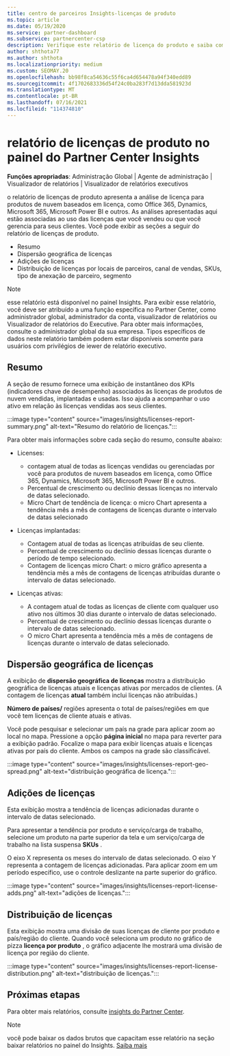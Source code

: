 ```yaml
---
title: centro de parceiros Insights-licenças de produto
ms.topic: article
ms.date: 05/19/2020
ms.service: partner-dashboard
ms.subservice: partnercenter-csp
description: Verifique este relatório de licença do produto e saiba como melhorar com os produtos de nuvem baseados em licença que você vende ou gerencia para seus clientes.
author: shthota77
ms.author: shthota
ms.localizationpriority: medium
ms.custom: SEOMAY.20
ms.openlocfilehash: bb98f8ca54636c55f6ca4d654478a94f340edd89
ms.sourcegitcommit: 4f1702683336d54f24c0ba283f7d13dda581923d
ms.translationtype: MT
ms.contentlocale: pt-BR
ms.lasthandoff: 07/16/2021
ms.locfileid: "114374810"
---
```

# <a name="product-licenses-report-in-the-partner-center-insights-dashboard"></a>relatório de licenças de produto no painel do Partner Center Insights

**Funções apropriadas**: Administração Global | Agente de administração | Visualizador de relatórios | Visualizador de relatórios executivos

o relatório de licenças de produto apresenta a análise de licença para produtos de nuvem baseados em licença, como Office 365, Dynamics, Microsoft 365, Microsoft Power BI e outros. As análises apresentadas aqui estão associadas ao uso das licenças que você vendeu ou que você gerencia para seus clientes. Você pode exibir as seções a seguir do relatório de licenças de produto.

- Resumo
- Dispersão geográfica de licenças
- Adições de licenças
- Distribuição de licenças por locais de parceiros, canal de vendas, SKUs, tipo de anexação de parceiro, segmento

 > [!NOTE]
 > esse relatório está disponível no painel Insights. Para exibir esse relatório, você deve ser atribuído a uma função específica no Partner Center, como administrador global, administrador da conta, visualizador de relatórios ou Visualizador de relatórios do Executive. Para obter mais informações, consulte o administrador global da sua empresa. Tipos específicos de dados neste relatório também podem estar disponíveis somente para usuários com privilégios de iewer de relatório executivo.

## <a name="summary"></a>Resumo

A seção de resumo fornece uma exibição de instantâneo dos KPIs (indicadores chave de desempenho) associados às licenças de produtos de nuvem vendidas, implantadas e usadas. Isso ajuda a acompanhar o uso ativo em relação às licenças vendidas aos seus clientes.

:::image type="content" source="images/insights/licenses-report-summary.png" alt-text="Resumo do relatório de licenças.":::

Para obter mais informações sobre cada seção do resumo, consulte abaixo:

- Licenses: 
  - contagem atual de todas as licenças vendidas ou gerenciadas por você para produtos de nuvem baseados em licença, como Office 365, Dynamics, Microsoft 365, Microsoft Power BI e outros.
  - Percentual de crescimento ou declínio dessas licenças no intervalo de datas selecionado.
  - Micro Chart de tendência de licença: o micro Chart apresenta a tendência mês a mês de contagens de licenças durante o intervalo de datas selecionado

- Licenças implantadas:
  - Contagem atual de todas as licenças atribuídas de seu cliente.
  - Percentual de crescimento ou declínio dessas licenças durante o período de tempo selecionado.
  - Contagem de licenças micro Chart: o micro gráfico apresenta a tendência mês a mês de contagens de licenças atribuídas durante o intervalo de datas selecionado.

- Licenças ativas: 
  - A contagem atual de todas as licenças de cliente com qualquer uso ativo nos últimos 30 dias durante o intervalo de datas selecionado.
  - Percentual de crescimento ou declínio dessas licenças durante o intervalo de datas selecionado.
  - O micro Chart apresenta a tendência mês a mês de contagens de licenças durante o intervalo de datas selecionado.

## <a name="geographical-spread-of-licenses"></a>Dispersão geográfica de licenças

A exibição de **dispersão geográfica de licenças** mostra a distribuição geográfica de licenças atuais e licenças ativas por mercados de clientes. (A contagem de licenças **atual** também inclui licenças não atribuídas.)

**Número de países/** regiões apresenta o total de países/regiões em que você tem licenças de cliente atuais e ativas.

Você pode pesquisar e selecionar um país na grade para aplicar zoom ao local no mapa. Pressione a opção **página inicial** no mapa para reverter para a exibição padrão. Focalize o mapa para exibir licenças atuais e licenças ativas por país do cliente. Ambos os campos na grade são classificável.

:::image type="content" source="images/insights/licenses-report-geo-spread.png" alt-text="distribuição geográfica de licença.":::

## <a name="license-adds"></a>Adições de licenças

Esta exibição mostra a tendência de licenças adicionadas durante o intervalo de datas selecionado. 

Para apresentar a tendência por produto e serviço/carga de trabalho, selecione um produto na parte superior da tela e um serviço/carga de trabalho na lista suspensa **SKUs** .

O eixo X representa os meses do intervalo de datas selecionado. O eixo Y representa a contagem de licenças adicionadas. Para aplicar zoom em um período específico, use o controle deslizante na parte superior do gráfico.

:::image type="content" source="images/insights/licenses-report-license-adds.png" alt-text="adições de licenças.":::

## <a name="license-distribution"></a>Distribuição de licenças

Esta exibição mostra uma divisão de suas licenças de cliente por produto e país/região do cliente. Quando você seleciona um produto no gráfico de pizza **licença por produto** , o gráfico adjacente lhe mostrará uma divisão de licença por região do cliente.

:::image type="content" source="images/insights/licenses-report-license-distribution.png" alt-text="distribuição de licenças.":::

## <a name="next-steps"></a>Próximas etapas

Para obter mais relatórios, consulte [insights do Partner Center](partner-center-insights.md).

>[!NOTE] 
> você pode baixar os dados brutos que capacitam esse relatório na seção baixar relatórios no painel do Insights. [Saiba mais](insights-download-reports.md)
